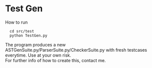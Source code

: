 # Test Gen
How to run  
```
  cd src/test  
  python TestGen.py
```
The program produces a new ASTGenSuite.py/ParserSuite.py/CheckerSuite.py with
fresh testcases everytime. Use at your own risk.  
For further info of how to create this, contact me.
